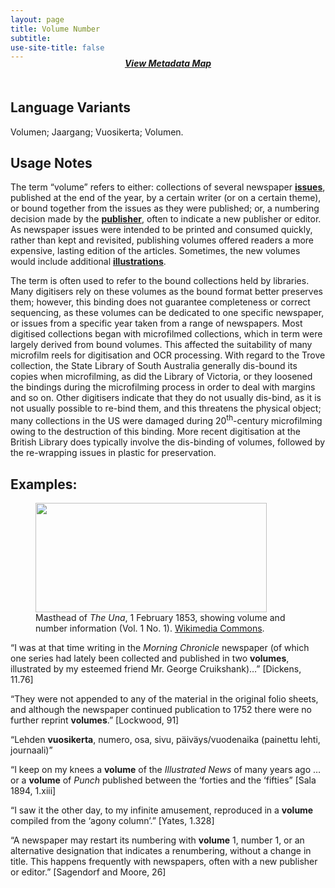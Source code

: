 ```yaml
---
layout: page
title: Volume Number
subtitle:  
use-site-title: false
---
```


<h4 style="text-align:center;font-style:italic;margin-top:-20px;margin-bottom:50px;"><a href="../../maps/volume-number">View Metadata Map</a></h4>

## Language Variants

Volumen; Jaargang; Vuosikerta; Volumen.


## Usage Notes

The term “volume” refers to either: collections of several newspaper
[**issues**](../issue-number), published at the end of the year, by a certain writer (or on
a certain theme), or bound together from the issues as they were
published; or, a numbering decision made by the [**publisher**](../publisher), often to
indicate a new publisher or editor. As newspaper issues were intended to
be printed and consumed quickly, rather than kept and revisited,
publishing volumes offered readers a more expensive, lasting edition of
the articles. Sometimes, the new volumes would include additional
[**illustrations**](../illustration-information).

The term is often used to refer to the bound collections held by
libraries. Many digitisers rely on these volumes as the bound format
better preserves them; however, this binding does not guarantee
completeness or correct sequencing, as these volumes can be dedicated to
one specific newspaper, or issues from a specific year taken from a
range of newspapers. Most digitised collections began with microfilmed
collections, which in term were largely derived from bound volumes. This
affected the suitability of many microfilm reels for digitisation and
OCR processing. With regard to the Trove collection, the State Library
of South Australia generally dis-bound its copies when microfilming,
as did the Library of Victoria, or they loosened the bindings during the
microfilming process in order to deal with margins and so on. Other
digitisers indicate that they do not usually dis-bind, as it is not
usually possible to re-bind them, and this threatens the physical
object; many collections in the US were damaged during
20<sup>th</sup>-century microfilming owing to the destruction of this
binding. More recent digitisation at the British Library does typically
involve the dis-binding of volumes, followed by the re-wrapping issues
in plastic for preservation.

## Examples:
<figure>
   <img src="https://upload.wikimedia.org/wikipedia/commons/4/42/The_Una_%28newspaper%29.jpg" width="370" height="175" align="center">
   <figcaption>Masthead of <i>The Una</i>, 1 February 1853, showing volume and number information (Vol. 1 No. 1). <a href="https://upload.wikimedia.org/wikipedia/commons/4/42/The_Una_%28newspaper%29.jpg">Wikimedia Commons</a>.</figcaption>
</figure>  
  
“I was at that time writing in the *Morning Chronicle* newspaper (of
    which one series had lately been collected and published in two
    **volumes**, illustrated by my esteemed friend Mr. George
    Cruikshank)…” \[Dickens, 11.76\]

“They were not appended to any of the material in the original folio
    sheets, and although the newspaper continued publication to 1752
    there were no further reprint **volumes**.” \[Lockwood, 91\]

“Lehden **vuosikerta**, numero, osa, sivu, päiväys/vuodenaika
    (painettu lehti, journaali)”

“I keep on my knees a **volume** of the *Illustrated News* of many
    years ago … or a **volume** of *Punch* published between the
    ‘forties and the ‘fifties” \[Sala 1894, 1.xiii\]

“I saw it the other day, to my infinite amusement, reproduced in a
    **volume** compiled from the ‘agony column’.” \[Yates, 1.328\]

“A newspaper may restart its numbering with **volume** 1, number 1,
    or an alternative designation that indicates a renumbering, without
    a change in title. This happens frequently with newspapers, often
    with a new publisher or editor.” \[Sagendorf and Moore, 26\]
